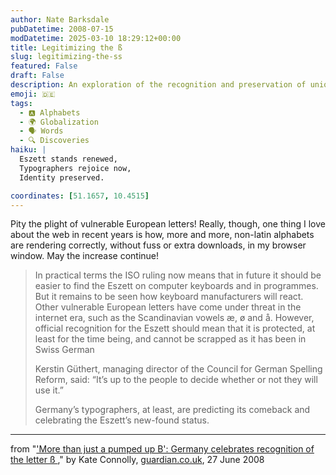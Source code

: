 ```yaml
---
author: Nate Barksdale
pubDatetime: 2008-07-15
modDatetime: 2025-03-10 18:29:12+00:00
title: Legitimizing the ß
slug: legitimizing-the-ss
featured: False
draft: False
description: An exploration of the recognition and preservation of unique European letters on the internet, including the Eszett in Germany.
emoji: 🇩🇪
tags:
  - 🅰️ Alphabets
  - 🌍 Globalization
  - 🗣️ Words
  - 🔍 Discoveries
haiku: |
  Eszett stands renewed,  
  Typographers rejoice now,  
  Identity preserved.

coordinates: [51.1657, 10.4515]
---
```


Pity the plight of vulnerable European letters! Really, though, one thing I love about the web in recent years is how, more and more, non-latin alphabets are rendering correctly, without fuss or extra downloads, in my browser window. May the increase continue!

> In practical terms the ISO ruling now means that in future it should be easier to find the Eszett on computer keyboards and in programmes. But it remains to be seen how keyboard manufacturers will react. Other vulnerable European letters have come under threat in the internet era, such as the Scandinavian vowels æ, ø and å. However, official recognition for the Eszett should mean that it is protected, at least for the time being, and cannot be scrapped as it has been in Swiss German
>
> Kerstin Güthert, managing director of the Council for German Spelling Reform, said: “It’s up to the people to decide whether or not they will use it.”
>
> Germany’s typographers, at least, are predicting its comeback and celebrating the Eszett’s new-found status.

---

from "['More than just a pumped up B': Germany celebrates recognition of the letter ß ](http://www.guardian.co.uk/world/2008/jun/27/germany?gusrc=rss&feed=networkfront)," by Kate Connolly, [guardian.co.uk](http://www.guardian.co.uk/), 27 June 2008
